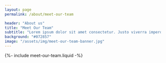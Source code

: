 ```yaml
---
layout: page
permalink: /about/meet-our-team

header: "About us"
title: "Meet Our Team"
subtitle: "Lorem ipsum dolor sit amet consectetur. Justo viverra imperdiet adipiscing proin fermentum massa hendrerit ultricies. Ut a magna eget augue. Rhoncus enim blandit amet pellentesque a nisi sit. Amet nibh risus neque in semper ac."
background: "#072857"
image: "/assets/img/meet-our-team-banner.jpg"  
---
```


{%-
include meet-our-team.liquid
-%}